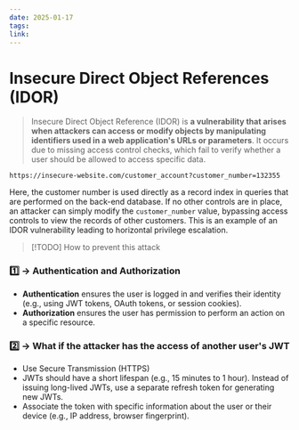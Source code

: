 ```yaml
---
date: 2025-01-17
tags: 
link:
---
```


# Insecure Direct Object References (IDOR)

> Insecure Direct Object Reference (IDOR) is **a vulnerability that arises when attackers can access or modify objects by manipulating identifiers used in a web application's URLs or parameters**. It occurs due to missing access control checks, which fail to verify whether a user should be allowed to access specific data.


```
https://insecure-website.com/customer_account?customer_number=132355
```

Here, the customer number is used directly as a record index in queries that are performed on the back-end database. If no other controls are in place, an attacker can simply modify the `customer_number` value, bypassing access controls to view the records of other customers. This is an example of an IDOR vulnerability leading to horizontal privilege escalation.


> [!TODO] How to prevent this attack

### 1️⃣ -> Authentication and Authorization

- **Authentication** ensures the user is logged in and verifies their identity (e.g., using JWT tokens, OAuth tokens, or session cookies).
- **Authorization** ensures the user has permission to perform an action on a specific resource.

### 2️⃣ -> What if the attacker has the access of another user's JWT

- Use Secure Transmission (HTTPS)
- JWTs should have a short lifespan (e.g., 15 minutes to 1 hour). Instead of issuing long-lived JWTs, use a separate refresh token for generating new JWTs.
- Associate the token with specific information about the user or their device (e.g., IP address, browser fingerprint).

